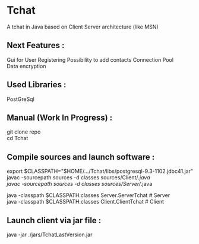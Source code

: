 Tchat
=====

A tchat in Java based on Client Server architecture (like MSN)

Next Features :
---------------

Gui for User Registering
Possibility to add contacts
Connection Pool <br>
Data encryption <br>

Used Libraries :
----------------
PostGreSql


Manual (Work In Progress) :
---------------------------

git clone repo <br>
cd Tchat <br>


Compile sources and launch software :
-------------------------------------

export $CLASSPATH="$HOME/.../Tchat/libs/postgresql-9.3-1102.jdbc41.jar" <br>
javac -sourcepath sources -d classes sources/Client/*.java <br>
javac -sourcepath sources -d classes sources/Server/*.java <br>

java -classpath $CLASSPATH:classes Server.ServerTchat  # Server <br>
java -classpath $CLASSPATH:classes Client.ClientTchat  # Client <br>


Launch client via jar file :
----------------------------

java -jar ./jars/TchatLastVersion.jar <br>
